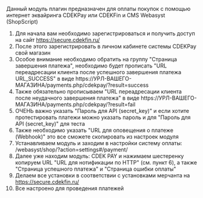 Данный модуль плагин предназначен для оплаты покупок с помощью интернет эквайринга CDEKPay или CDEKFin и CMS Webasyst (ShopScript)

1) Для начала вам необходимо зарегистрироваться и получить доступ на сайт https://secure.cdekfin.ru/
2) После этого зарегистрировать в личном кабинете системы CDEKPay свой магазин
3) Особое внимание необходимо обратить на группу "Страница завершения платежа", необходимо будет прописать "URL переадресации клиента после успешного завершения платежа URL_SUCCESS" в виде https://УРЛ-ВАШЕГО-МАГАЗИНА/payments.php/cdekpay/?result=success
4) Также обязательно прописываем "URL переадресации клиента после неудачного завершения платежа" в виде https://УРЛ-ВАШЕГО-МАГАЗИНА/payments.php/cdekpay/?result=fail
5) ОЧЕНЬ важно указать "Пароль для API (secret_key)" и если хотите протестировать платежи можно указать пароль и для "Пароль для API (secret_key)" для теста 
6) Также необходимо указать "URL для оповещения о платеже (Webhook)" это все сможете скопировать из настроек модуля
7) Устанавливаем модуль и заходим в настройки систему оплаты: /webasyst/shop/?action=settings#/payment/ 
8) Далее уже находим модуль: CDEK PAY и нажимаем шестеренку копируем URL "URL для нотификации по HTTP" (см. пункт 6), а также "Страница успешного платежа" и "Страница ошибки оплаты"
9) Делаем все установки в соответствии с установками мерчанта на https://secure.cdekfin.ru/
10) Все настроено для проведения платежей


